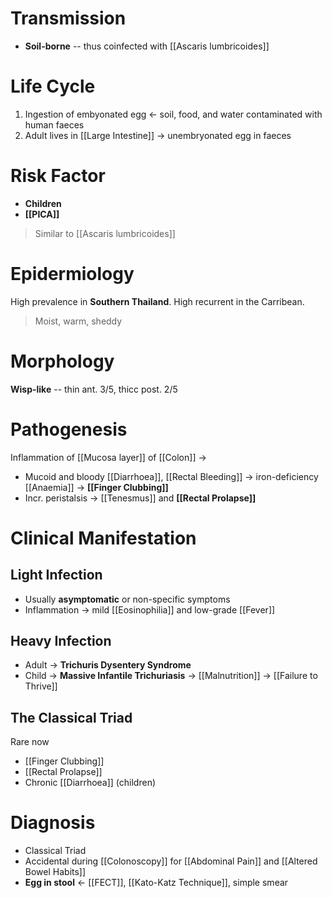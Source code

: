 # Transmission
- **Soil-borne** -- thus coinfected with [[Ascaris lumbricoides]]

# Life Cycle
1. Ingestion of embyonated egg <- soil, food, and water contaminated with human faeces
2. Adult lives in [[Large Intestine]] -> unembryonated egg in faeces

# Risk Factor
- **Children**
- **[[PICA]]**
> Similar to [[Ascaris lumbricoides]]

# Epidermiology
High prevalence in **Southern Thailand**. High recurrent in the Carribean.
> Moist, warm, sheddy

# Morphology
**Wisp-like** -- thin ant. 3/5, thicc post. 2/5

# Pathogenesis
Inflammation of [[Mucosa layer]] of [[Colon]] ->
- Mucoid and bloody [[Diarrhoea]], [[Rectal Bleeding]] -> iron-deficiency [[Anaemia]] -> **[[Finger Clubbing]]**
- Incr. peristalsis -> [[Tenesmus]] and **[[Rectal Prolapse]]**


# Clinical Manifestation
## Light Infection
- Usually **asymptomatic** or non-specific symptoms
- Inflammation -> mild [[Eosinophilia]] and low-grade [[Fever]]

## Heavy Infection
- Adult -> **Trichuris Dysentery Syndrome**
- Child -> **Massive Infantile Trichuriasis** -> [[Malnutrition]] -> [[Failure to Thrive]]

## The Classical Triad
Rare now
- [[Finger Clubbing]]
- [[Rectal Prolapse]]
- Chronic [[Diarrhoea]] (children)

# Diagnosis
- Classical Triad
- Accidental during [[Colonoscopy]] for [[Abdominal Pain]] and [[Altered Bowel Habits]]
- **Egg in stool** <- [[FECT]], [[Kato-Katz Technique]], simple smear











